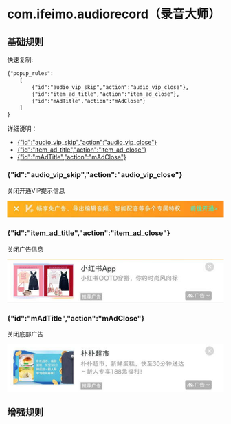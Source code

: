 # com.ifeimo.audiorecord（录音大师）

## 基础规则

快速复制:
```
{"popup_rules":
    [
        {"id":"audio_vip_skip","action":"audio_vip_close"},
        {"id":"item_ad_title","action":"item_ad_close"},
        {"id":"mAdTitle","action":"mAdClose"}
    ]
}
```
详细说明：
- [{"id":"audio_vip_skip","action":"audio_vip_close"}](#idaudio_vip_skipactionaudio_vip_close)
- [{"id":"item_ad_title","action":"item_ad_close"}](#iditem_ad_titleactionitem_ad_close)
- [{"id":"mAdTitle","action":"mAdClose"}](#idmadtitleactionmadclose)

### {"id":"audio_vip_skip","action":"audio_vip_close"}
关闭开通VIP提示信息

![](./assets/开通VIP提示信息.jpg)

### {"id":"item_ad_title","action":"item_ad_close"}
关闭广告信息

![](./assets/广告信息.jpg)

### {"id":"mAdTitle","action":"mAdClose"}
关闭底部广告

![](./assets/底部广告.jpg)

## 增强规则
